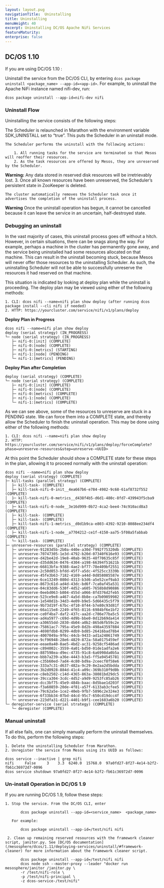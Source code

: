 ```yaml
---
layout: layout.pug
navigationTitle:  Uninstalling
title: Uninstalling
menuWeight: 40
excerpt: Uninstalling DC/OS Apache NiFi Services
featureMaturity:
enterprise: false
---
```


## DC/OS 1.10

If you are using DC/OS 1.10 :

Uninstall the service from the DC/OS CLI, by entering `dcos package uninstall <package_name> --app-id=<app-id>`.
For example, to uninstall the Apache NiFi instance named nifi-dev, run:

```shell
dcos package uninstall --app-id=nifi-dev nifi
```

### Uninstall Flow

Uninstalling the service consists of the following steps:

  The Scheduler is relaunched in Marathon with the environment variable SDK_UNINSTALL set to “true”. This puts the Scheduler in an uninstall mode.

    The Scheduler performs the uninstall with the following actions:

        1. All running tasks for the service are terminated so that Mesos will reoffer their resources.
        2. As the task resources are offered by Mesos, they are unreserved by the Scheduler.
**Warning:** Any data stored in reserved disk resources will be irretrievably lost.
        3. Once all known resources have been unreserved, the Scheduler’s persistent state in ZooKeeper is deleted.

    The cluster automatically removes the Scheduler task once it advertises the completion of the uninstall process.

**Warning** Once the uninstall operation has begun, it cannot be cancelled because it can leave the service in an uncertain, half-destroyed state.

### Debugging an uninstall

In the vast majority of cases, this uninstall process goes off without a hitch. However, in certain situations, there can be snags along the way. For example, perhaps a machine in the cluster has permanently gone away, and the service being uninstalled had some resources allocated on that machine. This can result in the uninstall becoming stuck, because Mesos will never offer those resources to the uninstalling Scheduler. As such, the uninstalling Scheduler will not be able to successfully unreserve the resources it had reserved on that machine.

This situation is indicated by looking at deploy plan while the uninstall is proceeding. The deploy plan may be viewed using either of the following methods:

    1. CLI: dcos nifi --name=nifi plan show deploy (after running dcos package install --cli nifi if needed)
    2. HTTP: https://yourcluster.com/service/nifi/v1/plans/deploy

**Deploy Plan in Progress**

```shell
dcos nifi --name=nifi plan show deploy
deploy (serial strategy) (IN_PROGRESS)
└─ node (serial strategy) (IN_PROGRESS)
   ├─ nifi-0:[init] (COMPLETE)
   ├─ nifi-0:[node] (COMPLETE)
   ├─ nifi-0:[metrics] (STARTING)
   ├─ nifi-1:[node] (PENDING)
   └─ nifi-1:[metrics] (PENDING)   
```    
**Deploy Plan after Completion**

```shell
deploy (serial strategy) (COMPLETE)
└─ node (serial strategy) (COMPLETE)
   ├─ nifi-0:[init] (COMPLETE)
   ├─ nifi-0:[node] (COMPLETE)
   ├─ nifi-0:[metrics] (COMPLETE)
   ├─ nifi-1:[node] (COMPLETE)
   └─ nifi-1:[metrics] (COMPLETE)
```       
As we can see above, some of the resources to unreserve are stuck in a PENDING state. We can force them into a COMPLETE state, and thereby allow the Scheduler to finish the uninstall operation. This may be done using either of the following methods:

    1. CLI: dcos nifi --name=nifi plan show deploy
    2. HTTP: https://yourcluster.com/service/nifi/v1/plans/deploy/forceComplete?phase=unreserve-resources&step=unreserve-<UUID>

At this point the Scheduler should show a COMPLETE state for these steps in the plan, allowing it to proceed normally with the uninstall operation:

```shell
dcos nifi --name=nifi plan show deploy
deploy (serial strategy) (COMPLETE)
├─ kill-tasks (parallel strategy) (COMPLETE)
│  ├─ kill-task- (COMPLETE)
│  ├─ kill-task-nifi-0-init__4ea667b6-e784-4982-9c68-61af8732f552 (COMPLETE)
│  ├─ kill-task-nifi-0-metrics__d438f4b5-d6d1-480c-8fd7-439943f5cba9 (COMPLETE)
│  ├─ kill-task-nifi-0-node__3e16d999-0b72-4ca2-bee4-74c910acd8a3 (COMPLETE)
│  ├─ kill-task- (COMPLETE)
│  ├─ kill-task- (COMPLETE)
│  ├─ kill-task-nifi-1-metrics__d0d1b9ca-e803-4392-9210-8088ee234df4 (COMPLETE)
│  ├─ kill-task-nifi-1-node__a7704212-ce1f-4150-aa75-5f08a5fabbab (COMPLETE)
│  └─ kill-task- (COMPLETE)
├─ unreserve-resources (parallel strategy) (COMPLETE)
│  ├─ unreserve-91283d5b-2b0a-440e-a30d-f992f75320db (COMPLETE)
│  ├─ unreserve-70747305-1e3d-4792-b20d-07340f616e93 (COMPLETE)
│  ├─ unreserve-d42be42d-19e8-40ab-9635-48f70635c85f (COMPLETE)
│  ├─ unreserve-d35dd634-0476-4304-a198-66394f51621b (COMPLETE)
│  ├─ unreserve-66813bfa-9388-4ae2-bf77-78e409bf2551 (COMPLETE)
│  ├─ unreserve-2c50d053-bfdd-45f7-a5dc-4f525cc3339b (COMPLETE)
│  ├─ unreserve-45fe3b63-7182-4169-a44d-0d858085587e (COMPLETE)
│  ├─ unreserve-6ce13249-080d-4313-b3d6-a5e52cef9ab3 (COMPLETE)
│  ├─ unreserve-8673c61d-ad4d-43dc-bd6f-7ca0af45a531 (COMPLETE)
│  ├─ unreserve-04c83dd6-530f-4d52-a605-7658b8d90886 (COMPLETE)
│  ├─ unreserve-0eebd063-b804-455d-a066-8fd376d2feb5 (COMPLETE)
│  ├─ unreserve-523ce9e8-a467-4a5d-8b8e-ca7b09059982 (COMPLETE)
│  ├─ unreserve-1e540d1b-34d3-4e09-b9e5-5d66435c5f79 (COMPLETE)
│  ├─ unreserve-9b73d19f-67bc-4f10-8f44-b7e80c93d81f (COMPLETE)
│  ├─ unreserve-66a115e8-2249-4f65-8116-6984bf6e1bf2 (COMPLETE)
│  ├─ unreserve-ce0f4ba7-daf2-437c-aa2d-c786e77ba5c5 (COMPLETE)
│  ├─ unreserve-ad4a5977-c69d-4d9b-bbe0-0d12b69da414 (COMPLETE)
│  ├─ unreserve-a30655dd-2830-4b04-a0b2-865d6fb59c2e (COMPLETE)
│  ├─ unreserve-75861ac7-795a-45e9-8d2b-498a43597884 (COMPLETE)
│  ├─ unreserve-4698fdb8-0299-4db9-bd85-26416bad78b4 (COMPLETE)
│  ├─ unreserve-4007049a-9f6c-44cb-9433-ad1a24061749 (COMPLETE)
│  ├─ unreserve-9cf96948-28e6-4829-872a-58a0175459ef (COMPLETE)
│  ├─ unreserve-eeae0a40-8ae5-4bd2-ac31-9258cf5486ad (COMPLETE)
│  ├─ unreserve-c894002c-3559-4a01-bd50-01de1adfa2e6 (COMPLETE)
│  ├─ unreserve-887598ea-d9ec-4735-91c8-6a6998da0b5a (COMPLETE)
│  ├─ unreserve-bbb7a239-a36e-4443-b3a5-ff5a94545781 (COMPLETE)
│  ├─ unreserve-c35b60ed-7ad4-4c80-bd9a-2ceecf8f58e6 (COMPLETE)
│  ├─ unreserve-333a7c31-d637-482a-9c29-8e2aa2d5bdda (COMPLETE)
│  ├─ unreserve-3b2d0928-884d-41c4-a09c-369b310f9d0b (COMPLETE)
│  ├─ unreserve-c8eb2502-c14d-4365-863a-38081bd29dc5 (COMPLETE)
│  ├─ unreserve-39cca304-3cdc-4d52-a9d9-9253fc85ab26 (COMPLETE)
│  ├─ unreserve-dcc3bf75-45e9-484b-baac-8d5bae1d203f (COMPLETE)
│  ├─ unreserve-f3a60859-20de-4f81-a57f-6133ab3cfee5 (COMPLETE)
│  ├─ unreserve-79c62a5e-1ce2-40eb-9fb7-5896c2e324e3 (COMPLETE)
│  ├─ unreserve-6f33bb34-07bd-44cd-95c7-650cd19dcc4f (COMPLETE)
│  └─ unreserve-223dfa31-d221-4401-b9f1-cee1683a6b20 (COMPLETE)
└─ deregister-service (serial strategy) (COMPLETE)
   └─ deregister (COMPLETE)
```    

### Manual uninstall    

If all else fails, one can simply manually perform the uninstall themselves. To do this, perform the following steps:

    1. Delete the uninstalling Scheduler from Marathon.
    2. Unregister the service from Mesos using its UUID as follows:

```shell
dcos service --inactive | grep nifi
nifi     False     3    3.3  6240.0  15768.0  97a0fd27-8f27-4e14-b2f2-fb61c36972d7-0096
dcos service shutdown 97a0fd27-8f27-4e14-b2f2-fb61c36972d7-0096
```

### Un-install Operation in DC/OS 1.9

If you are running DC/OS 1.9, follow these steps:

    1. Stop the service. From the DC/OS CLI, enter
```shell
       dcos package uninstall --app-id=<service_name>  <package_name>
```    
       For example:
```shell
       dcos package uninstall --app-id=/test/nifi nifi
```                   
     2. Clean up remaining reserved resources with the framework cleaner script, janitor.py. See [DC/OS documentation](/mesosphere/dcos/1.11/deploying-services/uninstall/#framework-cleaner) for more information about the framework cleaner script.

```shell
       dcos package uninstall --app-id=/test/nifi nifi
       dcos node ssh --master-proxy --leader "docker run mesosphere/janitor /janitor.py \
       -r /test/nifi-role \
       -p /test/nifi-principal \
       -z dcos-service-/test/nifi"
```      
